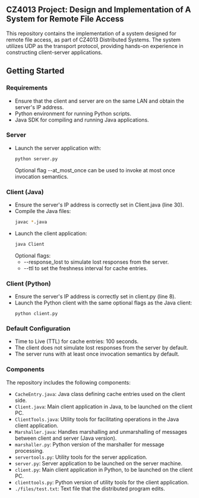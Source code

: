## CZ4013 Project: Design and Implementation of A System for Remote File Access

This repository contains the implementation of a system designed for remote file access, as part of CZ4013 Distributed Systems. The system utilizes UDP as the transport protocol, providing hands-on experience in constructing client-server applications.

## Getting Started

### Requirements
- Ensure that the client and server are on the same LAN and obtain the server's IP address.
- Python environment for running Python scripts.
- Java SDK for compiling and running Java applications.

### Server

- Launch the server application with:
  ```bash
  python server.py
  ```
  Optional flag --at_most_once can be used to invoke at most once invocation semantics.

### Client (Java)

- Ensure the server's IP address is correctly set in Client.java (line 30).
- Compile the Java files:
  ```bash
  javac *.java
  ```
- Launch the client application:
  ```bash
  java Client
  ```
  Optional flags:
  - --response_lost to simulate lost responses from the server.
  - --ttl <interval in seconds> to set the freshness interval for cache entries.

### Client (Python)

- Ensure the server's IP address is correctly set in client.py (line 8).
- Launch the Python client with the same optional flags as the Java client:
  ```
  python client.py
  ```

### Default Configuration
- Time to Live (TTL) for cache entries: 100 seconds.
- The client does not simulate lost responses from the server by default.
- The server runs with at least once invocation semantics by default.

### Components
The repository includes the following components:

- `CacheEntry.java`: Java class defining cache entries used on the client side.
- `Client.java`: Main client application in Java, to be launched on the client PC.
- `ClientTools.java`: Utility tools for facilitating operations in the Java client application.
- `Marshaller.java`: Handles marshalling and unmarshalling of messages between client and server (Java version).
- `marshaller.py`: Python version of the marshaller for message processing.
- `servertools.py`: Utility tools for the server application.
- `server.py`: Server application to be launched on the server machine.
- `client.py`: Main client application in Python, to be launched on the client PC.
- `clienttools.py`: Python version of utility tools for the client application.
- `./files/test.txt`: Text file that the distributed program edits.
